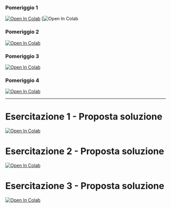 ### Pomeriggio 1
[![Open In Colab](https://colab.research.google.com/assets/colab-badge.svg)](https://githubtocolab.com/slvcsl/cd5050-Morgagni/blob/main/Pomeriggi/P1.ipynb)
[![Open In Colab](https://githubtocolab.com/aprodi/cd5050-LiceoCastelnuovo/blob/main/Pomeriggi/P1.ipynb)
### Pomeriggio 2
[![Open In Colab](https://colab.research.google.com/assets/colab-badge.svg)](https://githubtocolab.com/slvcsl/cd5050-Morgagni/blob/main/Pomeriggi/P2.ipynb)

### Pomeriggio 3
[![Open In Colab](https://colab.research.google.com/assets/colab-badge.svg)](https://githubtocolab.com/slvcsl/cd5050-Morgagni/blob/main/Pomeriggi/P3.ipynb)

### Pomeriggio 4
[![Open In Colab](https://colab.research.google.com/assets/colab-badge.svg)](https://githubtocolab.com/slvcsl/cd5050-Morgagni/blob/main/Pomeriggi/P4.ipynb)


----------------------------------

# Esercitazione 1 - Proposta soluzione
[![Open In Colab](https://colab.research.google.com/assets/colab-badge.svg)](https://githubtocolab.com/slvcsl/cd5050-Morgagni/blob/main/Pomeriggi/P1_corretto.ipynb)

# Esercitazione 2 - Proposta soluzione
[![Open In Colab](https://colab.research.google.com/assets/colab-badge.svg)](https://githubtocolab.com/slvcsl/cd5050-Morgagni/blob/main/Pomeriggi/P2_corretto.ipynb)

# Esercitazione 3 - Proposta soluzione
[![Open In Colab](https://colab.research.google.com/assets/colab-badge.svg)](https://githubtocolab.com/slvcsl/cd5050-Morgagni/blob/main/Pomeriggi/P3_corretto.ipynb)



